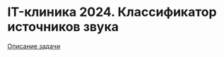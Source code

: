 # IT-клиника 2024. Классификатор источников звука
[Описание задачи](https://citec.spb.ru/projects/soundclassifier-autumn2024)
